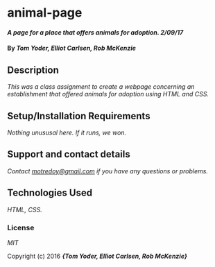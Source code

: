# animal-page

#### _A page for a place that offers animals for adoption. 2/09/17_

#### By _**Tom Yoder, Elliot Carlsen, Rob McKenzie**_

## Description

_This was a class assignment to create a webpage concerning an establishment that offered animals for adoption using HTML and CSS._

## Setup/Installation Requirements


_Nothing unususal here. If it runs, we won._


## Support and contact details

_Contact motredoy@gmail.com if you have any questions or problems._

## Technologies Used

_HTML, CSS._

### License

*MIT*

Copyright (c) 2016 **_{Tom Yoder, Elliot Carlsen, Rob McKenzie}_**
